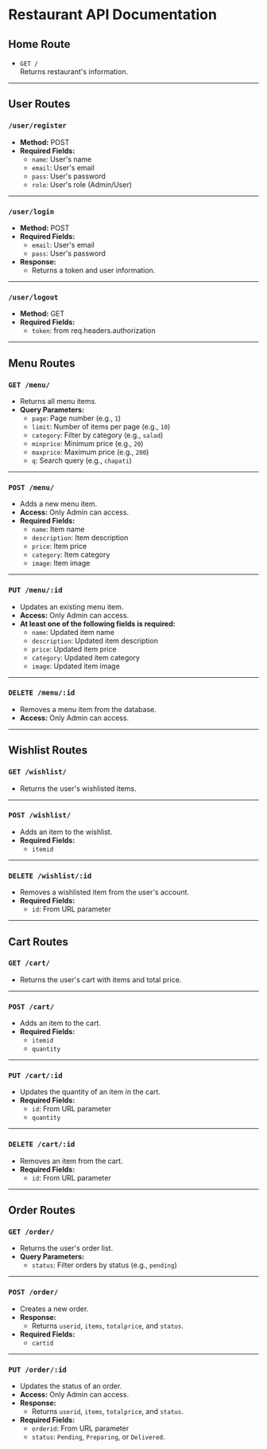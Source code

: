 # Restaurant API Documentation

## Home Route

- `GET /`  
  Returns restaurant's information.

---

## User Routes

### `/user/register`

- **Method:** POST  
- **Required Fields:**
  - `name`: User's name  
  - `email`: User's email  
  - `pass`: User's password  
  - `role`: User's role (Admin/User)  

---

### `/user/login`

- **Method:** POST  
- **Required Fields:**
  - `email`: User's email  
  - `pass`: User's password  
- **Response:**  
  - Returns a token and user information.

---

### `/user/logout`

- **Method:** GET  
- **Required Fields:**
  - `token`: from req.headers.authorization

---

## Menu Routes

### `GET /menu/`

- Returns all menu items.  
- **Query Parameters:**
  - `page`: Page number (e.g., `1`)  
  - `limit`: Number of items per page (e.g., `10`)  
  - `category`: Filter by category (e.g., `salad`)  
  - `minprice`: Minimum price (e.g., `20`)  
  - `maxprice`: Maximum price (e.g., `200`)  
  - `q`: Search query (e.g., `chapati`)

---

### `POST /menu/`

- Adds a new menu item.  
- **Access:** Only Admin can access.  
- **Required Fields:**
  - `name`: Item name  
  - `description`: Item description  
  - `price`: Item price  
  - `category`: Item category  
  - `image`: Item image  

---

### `PUT /menu/:id`

- Updates an existing menu item.  
- **Access:** Only Admin can access.  
- **At least one of the following fields is required:**
  - `name`: Updated item name  
  - `description`: Updated item description  
  - `price`: Updated item price  
  - `category`: Updated item category  
  - `image`: Updated item image  

---

### `DELETE /menu/:id`

- Removes a menu item from the database.  
- **Access:** Only Admin can access.

---

## Wishlist Routes

### `GET /wishlist/`
- Returns the user's wishlisted items.

---

### `POST /wishlist/`
- Adds an item to the wishlist.  
- **Required Fields:**
  - `itemid`

---

### `DELETE /wishlist/:id`
- Removes a wishlisted item from the user's account.  
- **Required Fields:**
  - `id`: From URL parameter  

---

## Cart Routes

### `GET /cart/`
- Returns the user's cart with items and total price.

---

### `POST /cart/`
- Adds an item to the cart.  
- **Required Fields:**
  - `itemid`  
  - `quantity`

---

### `PUT /cart/:id`
- Updates the quantity of an item in the cart.  
- **Required Fields:**
  - `id`: From URL parameter  
  - `quantity`

---

### `DELETE /cart/:id`
- Removes an item from the cart.  
- **Required Fields:**
  - `id`: From URL parameter  

---

## Order Routes

### `GET /order/`
- Returns the user's order list.  
- **Query Parameters:**
  - `status`: Filter orders by status (e.g., `pending`)

---

### `POST /order/`
- Creates a new order.  
- **Response:**  
  - Returns `userid`, `items`, `totalprice`, and `status`.  
- **Required Fields:**
  - `cartid`

---

### `PUT /order/:id`
- Updates the status of an order.  
- **Access:** Only Admin can access.  
- **Response:**  
  - Returns `userid`, `items`, `totalprice`, and `status`.  
- **Required Fields:**
  - `orderid`: From URL parameter  
  - `status`: `Pending`, `Preparing`, or `Delivered`.
